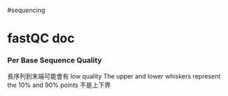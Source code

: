 #sequencing
# fastQC doc
### Per Base Sequence Quality
長序列到末端可能會有 low quality
The upper and lower whiskers represent the 10% and 90% points 不是上下界

